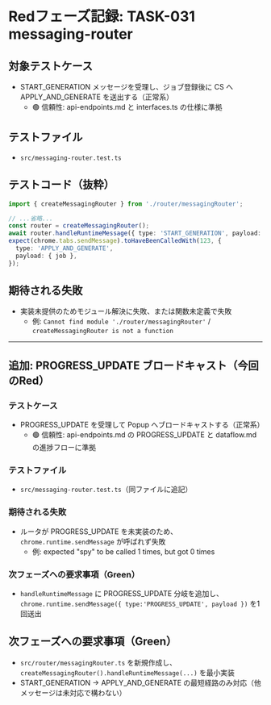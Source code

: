 # Redフェーズ記録: TASK-031 messaging-router

## 対象テストケース

- START_GENERATION メッセージを受理し、ジョブ登録後に CS へ APPLY_AND_GENERATE を送出する（正常系）
  - 🟢 信頼性: api-endpoints.md と interfaces.ts の仕様に準拠

## テストファイル

- `src/messaging-router.test.ts`

## テストコード（抜粋）

```ts
import { createMessagingRouter } from './router/messagingRouter';

// ...省略...
const router = createMessagingRouter();
await router.handleRuntimeMessage({ type: 'START_GENERATION', payload: { job } });
expect(chrome.tabs.sendMessage).toHaveBeenCalledWith(123, {
  type: 'APPLY_AND_GENERATE',
  payload: { job },
});
```

## 期待される失敗

- 実装未提供のためモジュール解決に失敗、または関数未定義で失敗
  - 例: `Cannot find module './router/messagingRouter'` / `createMessagingRouter is not a function`

---

## 追加: PROGRESS_UPDATE ブロードキャスト（今回のRed）

### テストケース

- PROGRESS_UPDATE を受理して Popup へブロードキャストする（正常系）
  - 🟢 信頼性: api-endpoints.md の PROGRESS_UPDATE と dataflow.md の進捗フローに準拠

### テストファイル

- `src/messaging-router.test.ts`（同ファイルに追記）

### 期待される失敗

- ルータが PROGRESS_UPDATE を未実装のため、`chrome.runtime.sendMessage` が呼ばれず失敗
  - 例: expected "spy" to be called 1 times, but got 0 times

### 次フェーズへの要求事項（Green）

- `handleRuntimeMessage` に PROGRESS_UPDATE 分岐を追加し、`chrome.runtime.sendMessage({ type:'PROGRESS_UPDATE', payload })` を1回送出

## 次フェーズへの要求事項（Green）

- `src/router/messagingRouter.ts` を新規作成し、`createMessagingRouter().handleRuntimeMessage(...)` を最小実装
- START_GENERATION → APPLY_AND_GENERATE の最短経路のみ対応（他メッセージは未対応で構わない）
